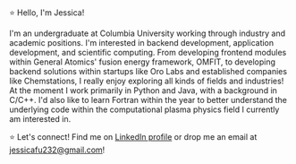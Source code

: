 <!--
**jessicafu232/jessicafu232** is a ✨ _special_ ✨ repository because its `README.md` (this file) appears on your GitHub profile.

Here are some ideas to get you started:

- 🔭 I’m currently working on ...
- 🌱 I’m currently learning ...
- 👯 I’m looking to collaborate on ...
- 🤔 I’m looking for help with ...
- 💬 Ask me about ...
- 📫 How to reach me: ...
- 😄 Pronouns: ...
- ⚡ Fun fact: ...
-->

⭐ Hello, I'm Jessica!

I'm an undergraduate at Columbia University working through industry and academic positions. I'm interested in backend development, application development, and scientific computing. From developing frontend modules within General Atomics' fusion energy framework, OMFIT, to developing backend solutions within startups like Oro Labs and established companies like Chemstations, I really enjoy exploring all kinds of fields and industries! At the moment I work primarily in Python and Java, with a background in C/C++. I'd also like to learn Fortran within the year to better understand the underlying code within the computational plasma physics field I currently am interested in. 

⭐ Let's connect! Find me on [LinkedIn profile](https://www.linkedin.com/in/jessica-t-fu/) or drop me an email at jessicafu232@gmail.com!

